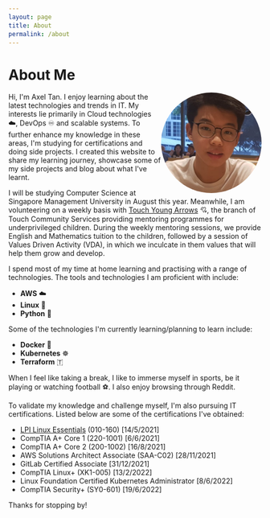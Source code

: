 ```yaml
---
layout: page
title: About
permalink: /about
---
```


# About Me

<img src="/assets/profile-pic.jpg" alt="pic" width="200" align=right style="border-radius:50%"/>

Hi, I'm Axel Tan. I enjoy learning about the latest technologies and trends in IT. My interests lie primarily in Cloud technologies ☁️, DevOps ♾️ and scalable systems. To further enhance my knowledge in these areas, I'm studying for certifications and doing side projects. I created this website to share my learning journey, showcase some of my side projects and blog about what I've learnt.

I will be studying Computer Science at Singapore Management University in August this year. Meanwhile, I am volunteering on a weekly basis with [Touch Young Arrows](https://www.touch.org.sg/about-touch/our-services/touch-young-arrows-homepage) 💘, the branch of Touch Community Services providing mentoring programmes for underprivileged children. During the weekly mentoring sessions, we provide English and Mathematics tuition to the children, followed by a session of Values Driven Activity (VDA), in which we inculcate in them values that will help them grow and develop.

I spend most of my time at home learning and practising with a range of technologies. The tools and technologies I am proficient with include:

- **AWS** ☁️
- **Linux** 🐧
- **Python** 🐍

Some of the technologies I'm currently learning/planning to learn include:

- **Docker** 🚢
- **Kubernetes** ☸️
- **Terraform** 🇹

When I feel like taking a break, I like to immerse myself in sports, be it playing or watching football ⚽. I also enjoy browsing through Reddit.

To validate my knowledge and challenge myself, I'm also pursuing IT certifications. Listed below are some of the certifications I've obtained:
- [LPI Linux Essentials](lpi-linux-essentials-resources-and-online-exam-experience) (010-160) \[14/5/2021\]
- CompTIA A+ Core 1 (220-1001) \[6/6/2021\]
- CompTIA A+ Core 2 (200-1002) \[16/8/2021\]
- AWS Solutions Architect Associate (SAA-C02) \[28/11/2021\]
- GitLab Certified Associate \[31/12/2021\]
- CompTIA Linux+ (XK1-005) \[13/2/2022\]
- Linux Foundation Certified Kubernetes Administrator \[8/6/2022\]
- CompTIA Security+ (SY0-601) \[19/6/2022\]

Thanks for stopping by!
